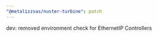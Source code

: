 ```yaml
---
"@metalizzsas/nuster-turbine": patch
---
```


dev: removed environment check for EthernetIP Controllers
